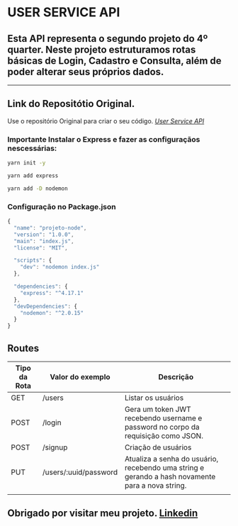 # USER SERVICE API

## Esta API representa o segundo projeto do 4º quarter. Neste projeto estruturamos rotas básicas de Login, Cadastro e Consulta, além de poder alterar seus próprios dados.

<hr/>

## Link do Repositótio Original.

Use o repositório Original para criar o seu código. _[User Service API](https://github.com/Kenzie-Academy-Brasil-Developers/q4-sprint1-users-service)_

### Importante Instalar o Express e fazer as configuraçãos nescessárias:

```bash
yarn init -y

yarn add express

yarn add -D nodemon
```

### Configuração no Package.json

```javascript
{
  "name": "projeto-node",
  "version": "1.0.0",
  "main": "index.js",
  "license": "MIT",

  "scripts": {
    "dev": "nodemon index.js"
  },

  "dependencies": {
    "express": "^4.17.1"
  },
  "devDependencies": {
    "nodemon": "^2.0.15"
  }
}
```

## Routes

| Tipo da Rota | Valor do exemplo      | Descrição                                                                                        |
| ------------ | --------------------- | ------------------------------------------------------------------------------------------------ |
| GET          | /users                | Listar os usuários                                                                               |
| POST         | /login                | Gera um token JWT recebendo username e password no corpo da requisição como JSON.                |
| POST         | /signup               | Criação de usuários                                                                              |
| PUT          | /users/:uuid/password | Atualiza a senha do usuário, recebendo uma string e gerando a hash novamente para a nova string. |
|              |

## Obrigado por visitar meu projeto. [Linkedin](https://www.linkedin.com/in/flaviopsantos/)
